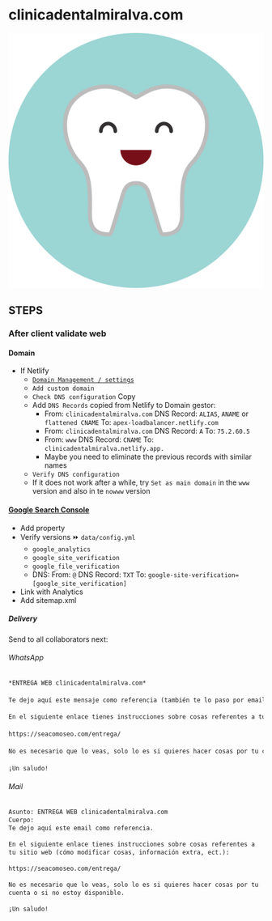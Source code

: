 # clinicadentalmiralva.com

[![clinicadentalmiralva.com](/assets/media/base/icon.png)](https://clinicadentalmiralva.com/)


## STEPS


### After client validate web


#### Domain

- If Netlify
  - [`Domain Management / settings`](https://app.netlify.com/sites/clinicadentalmiralva/settings/domain)
  - `Add custom domain`
  - `Check DNS configuration` Copy
  - Add `DNS Records` copied from Netlify to Domain gestor:
    - From: `clinicadentalmiralva.com`
      DNS Record: `ALIAS`, `ANAME` or `flattened CNAME`
      To: `apex-loadbalancer.netlify.com`
    - From: `clinicadentalmiralva.com`
      DNS Record: `A`
      To: `75.2.60.5`
    - From: `www`
      DNS Record: `CNAME`
      To: `clinicadentalmiralva.netlify.app.`
    - Maybe you need to eliminate the previous records with similar names
  - `Verify DNS configuration`
  - If it does not work after a while, try `Set as main domain` in the `www` version and also in te `nowww` version


#### [Google Search Console](https://search.google.com/search-console)

- Add property
- Verify versions ⏩ `data/config.yml`
  - `google_analytics`
  - `google_site_verification`
  - `google_file_verification`
  - DNS:
    From: `@`
    DNS Record: `TXT`
    To: `google-site-verification=[google_site_verification]`
- Link with Analytics
- Add sitemap.xml


##### Delivery

Send to all collaborators next:

###### WhatsApp

```md
*ENTREGA WEB clinicadentalmiralva.com*

Te dejo aquí este mensaje como referencia (también te lo paso por email con el asunto `ENTREGA WEB clinicadentalmiralva.com`).

En el siguiente enlace tienes instrucciones sobre cosas referentes a tu sitio web (cómo modificar cosas, información extra, ect.):

https://seacomoseo.com/entrega/

No es necesario que lo veas, solo lo es si quieres hacer cosas por tu cuenta o si no estoy disponible.

¡Un saludo!
```

###### Mail

```
Asunto: ENTREGA WEB clinicadentalmiralva.com
Cuerpo:
Te dejo aquí este email como referencia.

En el siguiente enlace tienes instrucciones sobre cosas referentes a tu sitio web (cómo modificar cosas, información extra, ect.):

https://seacomoseo.com/entrega/

No es necesario que lo veas, solo lo es si quieres hacer cosas por tu cuenta o si no estoy disponible.

¡Un saludo!
```
